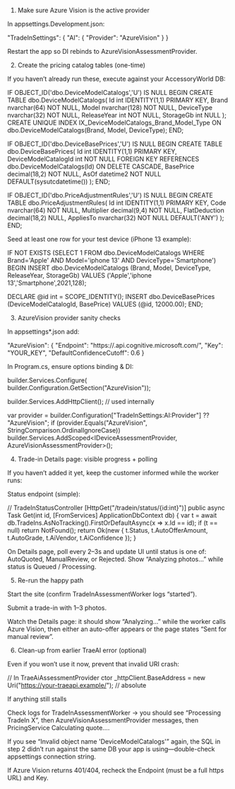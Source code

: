 1) Make sure Azure Vision is the active provider

In appsettings.Development.json:

"TradeInSettings": {
  "AI": { "Provider": "AzureVision" }
}


Restart the app so DI rebinds to AzureVisionAssessmentProvider.

2) Create the pricing catalog tables (one-time)

If you haven’t already run these, execute against your AccessoryWorld DB:

IF OBJECT_ID('dbo.DeviceModelCatalogs','U') IS NULL
BEGIN
  CREATE TABLE dbo.DeviceModelCatalogs(
    Id int IDENTITY(1,1) PRIMARY KEY,
    Brand nvarchar(64) NOT NULL,
    Model nvarchar(128) NOT NULL,
    DeviceType nvarchar(32) NOT NULL,
    ReleaseYear int NOT NULL,
    StorageGb int NULL
  );
  CREATE UNIQUE INDEX IX_DeviceModelCatalogs_Brand_Model_Type
    ON dbo.DeviceModelCatalogs(Brand, Model, DeviceType);
END;

IF OBJECT_ID('dbo.DeviceBasePrices','U') IS NULL
BEGIN
  CREATE TABLE dbo.DeviceBasePrices(
    Id int IDENTITY(1,1) PRIMARY KEY,
    DeviceModelCatalogId int NOT NULL
      FOREIGN KEY REFERENCES dbo.DeviceModelCatalogs(Id) ON DELETE CASCADE,
    BasePrice decimal(18,2) NOT NULL,
    AsOf datetime2 NOT NULL DEFAULT(sysutcdatetime())
  );
END;

IF OBJECT_ID('dbo.PriceAdjustmentRules','U') IS NULL
BEGIN
  CREATE TABLE dbo.PriceAdjustmentRules(
    Id int IDENTITY(1,1) PRIMARY KEY,
    Code nvarchar(64) NOT NULL,
    Multiplier decimal(9,4) NOT NULL,
    FlatDeduction decimal(18,2) NULL,
    AppliesTo nvarchar(32) NOT NULL DEFAULT('ANY')
  );
END;


Seed at least one row for your test device (iPhone 13 example):

IF NOT EXISTS (SELECT 1 FROM dbo.DeviceModelCatalogs WHERE Brand='Apple' AND Model='iphone 13' AND DeviceType='Smartphone')
BEGIN
  INSERT dbo.DeviceModelCatalogs (Brand, Model, DeviceType, ReleaseYear, StorageGb)
  VALUES ('Apple','iphone 13','Smartphone',2021,128);

  DECLARE @id int = SCOPE_IDENTITY();
  INSERT dbo.DeviceBasePrices (DeviceModelCatalogId, BasePrice) VALUES (@id, 12000.00);
END;

3) AzureVision provider sanity checks

In appsettings*.json add:

"AzureVision": {
  "Endpoint": "https://<your-region>.api.cognitive.microsoft.com/",
  "Key": "YOUR_KEY",
  "DefaultConfidenceCutoff": 0.6
}


In Program.cs, ensure options binding & DI:

builder.Services.Configure<AzureVisionOptions>(
    builder.Configuration.GetSection("AzureVision"));

builder.Services.AddHttpClient<AzureVisionAssessmentProvider>(); // used internally

var provider = builder.Configuration["TradeInSettings:AI:Provider"] ?? "AzureVision";
if (provider.Equals("AzureVision", StringComparison.OrdinalIgnoreCase))
    builder.Services.AddScoped<IDeviceAssessmentProvider, AzureVisionAssessmentProvider>();

4) Trade-in Details page: visible progress + polling

If you haven’t added it yet, keep the customer informed while the worker runs:

Status endpoint (simple):

// TradeInStatusController
[HttpGet("/tradein/status/{id:int}")]
public async Task<IActionResult> Get(int id, [FromServices] ApplicationDbContext db)
{
    var t = await db.TradeIns.AsNoTracking().FirstOrDefaultAsync(x => x.Id == id);
    if (t == null) return NotFound();
    return Ok(new { t.Status, t.AutoOfferAmount, t.AutoGrade, t.AiVendor, t.AiConfidence });
}


On Details page, poll every 2–3s and update UI until status is one of: AutoQuoted, ManualReview, or Rejected. Show “Analyzing photos…” while status is Queued / Processing.

5) Re-run the happy path

Start the site (confirm TradeInAssessmentWorker logs “started”).

Submit a trade-in with 1–3 photos.

Watch the Details page: it should show “Analyzing…” while the worker calls Azure Vision, then either an auto-offer appears or the page states “Sent for manual review”.

6) Clean-up from earlier TraeAI error (optional)

Even if you won’t use it now, prevent that invalid URI crash:

// In TraeAiAssessmentProvider ctor
_httpClient.BaseAddress = new Uri("https://your-traeapi.example/"); // absolute

If anything still stalls

Check logs for TradeInAssessmentWorker → you should see “Processing TradeIn X”, then AzureVisionAssessmentProvider messages, then PricingService Calculating quote….

If you see “Invalid object name 'DeviceModelCatalogs'” again, the SQL in step 2 didn’t run against the same DB your app is using—double-check appsettings connection string.

If Azure Vision returns 401/404, recheck the Endpoint (must be a full https URL) and Key.